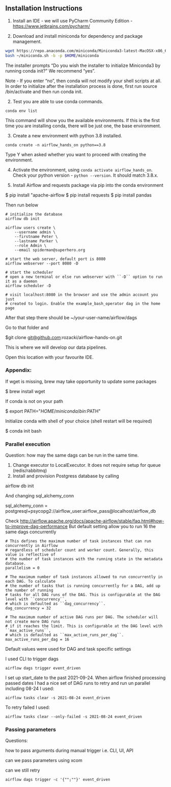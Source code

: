 

## Installation Instructions


1) Install an IDE - we will use PyCharm Community Edition - https://www.jetbrains.com/pycharm/

1) Download and install miniconda for dependency and package management.

```sh
wget https://repo.anaconda.com/miniconda/Miniconda3-latest-MacOSX-x86_64.sh -O ~/miniconda.sh
bash ~/miniconda.sh -b -p $HOME/miniconda
```

The installer prompts “Do you wish the installer to initialize Miniconda3 by running conda init?” We recommend “yes”.

Note -  If you enter “no”, then conda will not modify your shell scripts at all. In order to initialize after the installation process is done, first run source <path to conda>/bin/activate and then run conda init.


2) Test you are able to use conda commands. 

```shell
conda env list 
```
This command will show you the available environments. If this is the 
first time you are installing conda, there will be just one, the base
environment.


3) Create a new environment with python 3.8 installed.

```shell
conda create -n airflow_hands_on python==3.8
```

Type Y when asked whether you want to proceed with creating the environment.

4) Activate the environment, using ```conda activate airflow_hands_on```. Check your python 
version - ```python --version```. It should match 3.8.x.
   

5) Install Airflow and requests package via pip into the conda environment

$ pip install "apache-airflow
$ pip install requests
$ pip install pandas

Then run below
```
# initialize the database
airflow db init

airflow users create \
    --username admin \
    --firstname Peter \
    --lastname Parker \
    --role Admin \
    --email spiderman@superhero.org

# start the web server, default port is 8080
airflow webserver --port 8080 -D

# start the scheduler
# open a new terminal or else run webserver with ``-D`` option to run it as a daemon
airflow scheduler -D

# visit localhost:8080 in the browser and use the admin account you just
# created to login. Enable the example_bash_operator dag in the home page
```

After that step there should be ~/your-user-name/airflow/dags

Go to that folder and

$git clone git@github.com:rozacki/airflow-hands-on.git

This is where we will develop our data pipelines.

Open this location with your favourite IDE.   
   

### Appendix:

If wget is missing, brew may take opportunity to update some packages

$ brew install wget

If conda is not on your path

$ export PATH="$HOME/miniconda/bin:$PATH"

Initialize conda with shell of your choice (shell restart will be required)

$ conda init bash


### Parallel execution
Question: how may the same dags can be run in the same time.

1. Change executor to LocalExecutor. It does not require setup for queue (redis/rabbitmq)
2. Install and provision Postgress database by calling 

airflow db init

And changing sql_alchemy_conn

sql_alchemy_conn = postgresql+psycopg2://airflow_user:airflow_pass@localhost/airflow_db

Check http://airflow.apache.org/docs/apache-airflow/stable/faq.html#how-to-improve-dag-performance
But default setting allow you to run 16 the same dags concurrently

```` 
# This defines the maximum number of task instances that can run concurrently in Airflow
# regardless of scheduler count and worker count. Generally, this value is reflective of
# the number of task instances with the running state in the metadata database.
parallelism = 0
````

````
# The maximum number of task instances allowed to run concurrently in each DAG. To calculate
# the number of tasks that is running concurrently for a DAG, add up the number of running
# tasks for all DAG runs of the DAG. This is configurable at the DAG level with ``concurrency``,
# which is defaulted as ``dag_concurrency``.
dag_concurrency = 32
````
````
# The maximum number of active DAG runs per DAG. The scheduler will not create more DAG runs
# if it reaches the limit. This is configurable at the DAG level with ``max_active_runs``,
# which is defaulted as ``max_active_runs_per_dag``.
max_active_runs_per_dag = 16
````

Default values were used for DAG and task specific settings

I used CLI to trigger dags

````
airflow dags trigger event_driven
````

I set up start_date to the past 2021-09-24. When airflow finished processing passed dates I had a nice set
of DAG runs to retry and run un parallel including 08-24
I used:

````
airflow tasks clear -s 2021-08-24 event_driven
````

To retry failed I used:
````
airflow tasks clear --only-failed -s 2021-08-24 event_driven
````

### Passing parameters
Questions:

how to pass arguments during manual trigger i.e. CLI, UI, API

can we pass parameters using xcom

can we still retry

````
airflow dags trigger -c '{"";""}' event_driven
````
